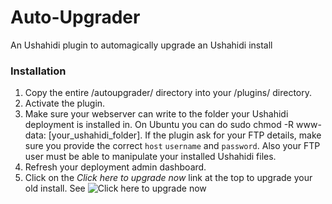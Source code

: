 # Auto-Upgrader

An Ushahidi plugin to automagically upgrade an Ushahidi install

### Installation

1. Copy the entire /autoupgrader/ directory into your /plugins/ directory.
2. Activate the plugin.
3. Make sure your webserver can write to the folder your Ushahidi deployment is installed in. On Ubuntu you can do sudo chmod -R www-data: [your_ushahidi_folder]. If the plugin ask for your FTP details, make sure you provide the correct `host` `username` and `password`. Also your FTP user must be able to manipulate your installed Ushahidi files.
4. Refresh your deployment admin dashboard. 
5. Click on the *Click here to upgrade now* link at the top to upgrade your old install. See ![Click here to upgrade now](http://dl.dropbox.com/u/504300/upgrade_header_prompt.png)